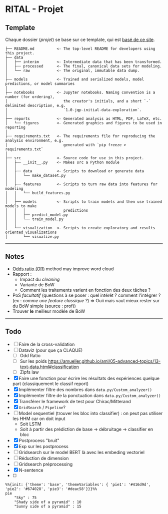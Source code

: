 # RITAL - Projet
## Template
Chaque dossier (*projet*) se base sur ce template, qui est [basé de ce site](https://neptune.ai/blog/how-to-structure-and-manage-nlp-projects-templates). 
```
├── README.md          <- The top-level README for developers using this project.
├── data
│   ├── interim        <- Intermediate data that has been transformed.
│   ├── processed      <- The final, canonical data sets for modeling.
│   └── raw            <- The original, immutable data dump.
│
├── models             <- Trained and serialized models, model predictions, or model summaries
│
├── notebooks          <- Jupyter notebooks. Naming convention is a number (for ordering),
│                         the creator's initials, and a short `-` delimited description, e.g.
│                         `1.0-jqp-initial-data-exploration`.
│
├── reports            <- Generated analysis as HTML, PDF, LaTeX, etc.
│   └── figures        <- Generated graphics and figures to be used in reporting
│
├── requirements.txt   <- The requirements file for reproducing the analysis environment, e.g.
│                         generated with `pip freeze > requirements.txt`
│
├── src                <- Source code for use in this project.
│   ├── __init__.py    <- Makes src a Python module
│   │
│   ├── data           <- Scripts to download or generate data
│   │   └── make_dataset.py
│   │
│   ├── features       <- Scripts to turn raw data into features for modeling
│   │   └── build_features.py
│   │
│   ├── models         <- Scripts to train models and then use trained models to make
│   │   │                 predictions
│   │   ├── predict_model.py
│   │   └── train_model.py
│   │
│   └── visualization  <- Scripts to create exploratory and results oriented visualizations
│       └── visualize.py
```
_________
## Notes 
- [Odds ratio (OR)](https://en.wikipedia.org/wiki/Odds_ratio) method may improve word cloud
- Rapport :
    - Impact du *cleaning*
    - Variante de BoW
    - Comment les traitements varient en fonction des deux tâches ?
- PoS *facultatif* (questions à se poser : quel intérêt ? comment l'intégrer ? (ex : *comme une feature classique ?*) => Ouii mais vaut mieux rester sur du BoW simple (source : prof))
- Trouver **le** meilleur modèle de BoW

_________
## Todo
- [ ] Faire de la cross-validation
- [ ] Dataviz (pour que ça CLAQUE)
    - [ ] Odd Ratio
    - [ ] Sur les poids https://amueller.github.io/aml/05-advanced-topics/13-text-data.html#classification
    - [ ] Zipfs law
- [X] Faire une fonction pour écrire les résultats des expériences quelque part (classiquement le classif report)
- [X] Implémenter filtre des nombres dans `data.py/Custom_analyzer()`
- [X] Implémenter filtre de la ponctuation dans `data.py/Custom_analyzer()`
- [X] Transférer le framework de test pour Chirac/Mitterand
- [X] `GridSearch` / `Pipeline`?
- [ ] Model sequentiel (trouver les bloc into classifier) : on peut pas utiliser les HHM car on doit input 
    - Soit LSTM
    - Soit à partir des prédiction de base -> débruitage -> classifier en bloc
- [X] Postprocess "bruit"
- [X] Exp sur les postprocess
- [ ] Gridsearch sur le model BERT là avec les embeding vectoriel
- [ ] Réduction de dimension
- [ ] Gridsearch préprocessing
- [X] N-sentence
- [ ] 

```mermaid
%%{init: {'theme': 'base', 'themeVariables': { 'pie1': '#416d9d', 'pie2': '#674028', 'pie3': '#deac58'}}}%%
pie 
    "Sky" : 75
    "Shady side of a pyramid" : 10
    "Sunny side of a pyramid" : 15
    
```
